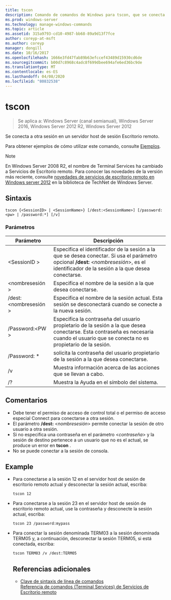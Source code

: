 ```yaml
---
title: tscon
description: Comando de comandos de Windows para tscon, que se conecta a otra sesión en un servidor de host de sesión de Escritorio remoto (host de sesión de escritorio remoto).
ms.prod: windows-server
ms.technology: manage-windows-commands
ms.topic: article
ms.assetid: 315a9793-cd10-4987-bb68-89a9d13f7fce
author: coreyp-at-msft
ms.author: coreyp
manager: dongill
ms.date: 10/16/2017
ms.openlocfilehash: 1666e3fd47fab89b63efccef43489d15930cd6de
ms.sourcegitcommit: b00d7c8968c4adc8f699dbee694afe6ed36bc9de
ms.translationtype: MT
ms.contentlocale: es-ES
ms.lasthandoff: 04/08/2020
ms.locfileid: "80832538"
---
```

# <a name="tscon"></a>tscon

>Se aplica a: Windows Server (canal semianual), Windows Server 2016, Windows Server 2012 R2, Windows Server 2012

Se conecta a otra sesión en un servidor host de sesión Escritorio remoto.  

Para obtener ejemplos de cómo utilizar este comando, consulte [Ejemplos](#BKMK_examples).  

> [!NOTE]  
> En Windows Server 2008 R2, el nombre de Terminal Services ha cambiado a Servicios de Escritorio remoto. Para conocer las novedades de la versión más reciente, consulte [novedades de servicios de escritorio remoto en Windows server 2012](https://technet.microsoft.com/library/hh831527) en la biblioteca de TechNet de Windows Server.  

## <a name="syntax"></a>Sintaxis  
```  
tscon {<SessionID> | <SessionName>} [/dest:<SessionName>] [/password:<pw> | /password:*] [/v]  
```  
### <a name="parameters"></a>Parámetros  

|Parámetro|Descripción|  
|-------|--------|  
|\<SessionID >|Especifica el identificador de la sesión a la que se desea conectar. Si usa el parámetro opcional **/dest:** <*nombresesión*>, es el identificador de la sesión a la que desea conectarse.|  
|\<nombresesión >|Especifica el nombre de la sesión a la que desea conectarse.|  
|/dest:\<nombresesión >|Especifica el nombre de la sesión actual. Esta sesión se desconectará cuando se conecte a la nueva sesión.|  
|/Password:\<PW >|Especifica la contraseña del usuario propietario de la sesión a la que desea conectarse. Esta contraseña es necesaria cuando el usuario que se conecta no es propietario de la sesión.|  
|/Password: *|solicita la contraseña del usuario propietario de la sesión a la que desea conectarse.|  
|/v|Muestra información acerca de las acciones que se llevan a cabo.|  
|/?|Muestra la Ayuda en el símbolo del sistema.|  

## <a name="remarks"></a>Comentarios  
-   Debe tener el permiso de acceso de control total o el permiso de acceso especial Connect para conectarse a otra sesión.  
-   El parámetro **/dest:** <*nombresesión*> permite conectar la sesión de otro usuario a otra sesión.  
-   Si no especifica una contraseña en el parámetro <*contraseña*> y la sesión de destino pertenece a un usuario que no es el actual, se produce un error en **tscon** .  
-   No se puede conectar a la sesión de consola.  

## <a name="examples"></a><a name=BKMK_examples></a>Example  
- Para conectarse a la sesión 12 en el servidor host de sesión de escritorio remoto actual y desconectar la sesión actual, escriba:  
  ```  
  tscon 12  
  ```  
- Para conectarse a la sesión 23 en el servidor host de sesión de escritorio remoto actual, use la contraseña y desconecte la sesión actual, escriba:  
  ```  
  tscon 23 /password:mypass  
  ```  
- Para conectar la sesión denominada TERM03 a la sesión denominada TERM05 y, a continuación, desconectar la sesión TERM05, si está conectada, escriba:  
  ```  
  tscon TERM03 /v /dest:TERM05  
  ```  
  ## <a name="additional-references"></a>Referencias adicionales  
  - [Clave de sintaxis de línea de comandos](command-line-syntax-key.md)  
  [Referencia de comandos (Terminal Services) de Servicios de Escritorio remoto](remote-desktop-services-terminal-services-command-reference.md)  
